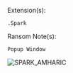 Extension(s): 
```
.Spark
```
Ransom Note(s): 
```
Popup Window
```
![SPARK_AMHARIC](https://github.com/user-attachments/assets/59b60bdd-1a29-4e1c-95a9-44076ea73111)
